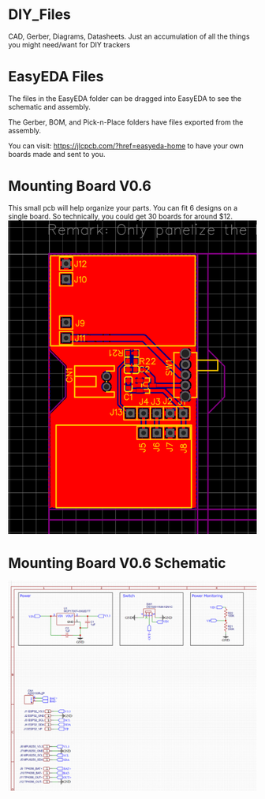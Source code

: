 # DIY_Files
CAD, Gerber, Diagrams, Datasheets. Just an accumulation of all the things you might need/want for DIY trackers

# EasyEDA Files

The files in the EasyEDA folder can be dragged into EasyEDA to see the schematic and assembly.

The Gerber, BOM, and Pick-n-Place folders have files exported from the assembly.

You can visit: https://jlcpcb.com/?href=easyeda-home to have your own boards made and sent to you.

# Mounting Board V0.6
This small pcb will help organize your parts. You can fit 6 designs on a single board. So technically, you could get 30 boards for around $12. 
![](Images/mountingBoard_v0.6_pcb.png)

# Mounting Board V0.6 Schematic
![](Images/mountingBoard_v0.6_schematic.png)
